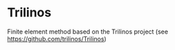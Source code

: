 # Trilinos

Finite element method based on the Trilinos project (see https://github.com/trilinos/Trilinos)
